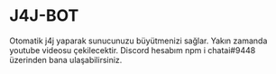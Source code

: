 # J4J-BOT
Otomatik j4j yaparak sunucunuzu büyütmenizi sağlar.
Yakın zamanda youtube videosu çekilecektir.
Discord hesabım npm i chatai#9448 üzerinden bana ulaşabilirsiniz.
